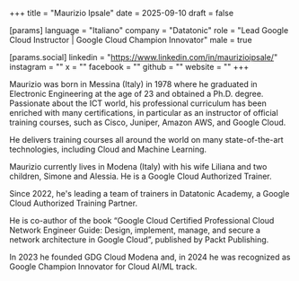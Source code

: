 +++
title = "Maurizio Ipsale"
date = 2025-09-10
draft = false

[params]
language = "Italiano"
company = "Datatonic"
role = "Lead Google Cloud Instructor | Google Cloud Champion Innovator"
male = true

[params.social]
linkedin = "https://www.linkedin.com/in/maurizioipsale/"
instagram = ""
x = ""
facebook = ""
github = ""
website = ""
+++

Maurizio was born in Messina (Italy) in 1978 where he graduated in Electronic Engineering at the age of 23 and obtained a Ph.D. degree. Passionate about the ICT world, his professional curriculum has been enriched with many certifications, in particular as an instructor of official training courses, such as Cisco, Juniper, Amazon AWS, and Google Cloud.

He delivers training courses all around the world on many state-of-the-art technologies, including Cloud and Machine Learning.

Maurizio currently lives in Modena (Italy) with his wife Liliana and two children, Simone and Alessia. He is a Google Cloud Authorized Trainer.

Since 2022, he's leading a team of trainers in Datatonic Academy, a Google Cloud Authorized Training Partner.

He is co-author of the book “Google Cloud Certified Professional Cloud Network Engineer Guide: Design, implement, manage, and secure a network architecture in Google Cloud”, published by Packt Publishing.

In 2023 he founded GDG Cloud Modena and, in 2024 he was recognized as Google Champion Innovator for Cloud AI/ML track.
